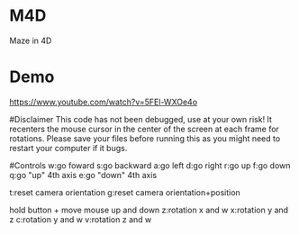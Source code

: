 # M4D
Maze in 4D

# Demo
https://www.youtube.com/watch?v=5FEl-WXOe4o

#Disclaimer
This code has not been debugged, use at your own risk! It recenters the mouse cursor in the center of the screen at each frame for rotations. Please save your files before running this as you might need to restart your computer if it bugs.

#Controls
w:go foward
s:go backward
a:go left
d:go right
r:go up
f:go down
q:go "up" 4th axis
e:go "down" 4th axis

t:reset camera orientation
g:reset camera orientation+position

hold button + move mouse up and down
z:rotation x and w
x:rotation y and z
c:rotation y and w
v:rotation z and w

